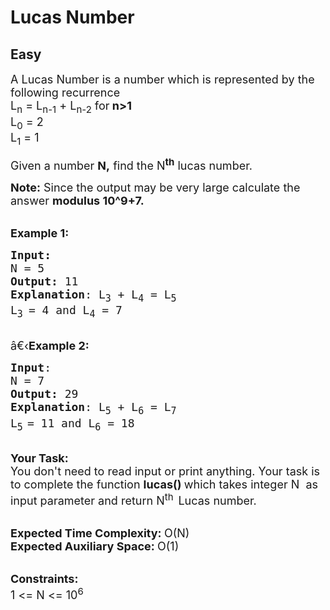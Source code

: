 # Lucas Number
## Easy 
<div class="problem-statement">
                <p></p><p><span style="font-size:18px">A Lucas Number is a number which is represented by the following recurrence<br>
L<sub>n</sub>&nbsp;= L<sub>n-1</sub>&nbsp;+ L<sub>n-2</sub>&nbsp;for<strong> n&gt;1</strong><br>
L<sub>0</sub>&nbsp;= 2<br>
L<sub>1</sub>&nbsp;= 1</span></p>

<p><span style="font-size:18px">Given a number <strong>N,</strong>&nbsp;find the N<strong><sup>th</sup></strong> lucas number.</span></p>

<p><span style="font-size:18px"><strong>Note:</strong>&nbsp;Since the output may be very large calculate the answer&nbsp;<strong>modulus 10^9+7.</strong></span></p>

<p><br>
<span style="font-size:18px"><strong>Example 1:</strong></span></p>

<pre><span style="font-size:18px"><strong>Input:</strong>
N = 5
<strong>Output:</strong> 11
<strong>Explanation</strong>: L<sub>3</sub> + L<sub>4</sub> = L<sub>5
</sub>L<sub>3 </sub>= 4 and L<sub>4</sub> = 7
</span></pre>

<p><br>
<span style="font-size:18px">â€‹<strong>Example 2:</strong></span></p>

<pre><span style="font-size:18px"><strong>Input</strong>: 
N = 7
<strong>Output:</strong> 29
<strong>Explanation</strong>: L<sub>5</sub></span><span style="font-size:18px">&nbsp;+ L<sub>6</sub></span><span style="font-size:18px">&nbsp;= L<sub>7</sub></span>
<span style="font-size:18px">L<sub>5</sub></span><sub> </sub><span style="font-size:18px">= 11 and L<sub>6</sub></span><span style="font-size:18px">&nbsp;= 18
</span></pre>

<p><br>
<span style="font-size:18px"><strong>Your Task:</strong><br>
You don't need to read input or print anything. Your task is to complete the function&nbsp;<strong>lucas()&nbsp;</strong>which takes&nbsp;integer N &nbsp;as input parameter and return N<sup>th</sup></span>&nbsp; <span style="font-size:18px">L</span><span style="font-size:18px">ucas number.</span></p>

<p><br>
<span style="font-size:18px"><strong>Expected Time Complexity:&nbsp;</strong>O(N)<br>
<strong>Expected Auxiliary Space:&nbsp;</strong>O(1)</span></p>

<p><br>
<span style="font-size:18px"><strong>Constraints:</strong><br>
1 &lt;= N&nbsp;&lt;= 10<sup>6</sup></span></p>
 <p></p>
            </div>